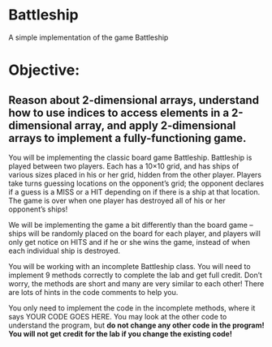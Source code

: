 Battleship
==========

A simple implementation of the game Battleship

# Objective:

## Reason about 2-dimensional arrays, understand how to use indices to access elements in a 2-dimensional array, and apply 2-dimensional arrays to implement a fully-functioning game.

You will be implementing the classic board game Battleship. Battleship is played between two players. Each has a 10×10 grid, and has ships of various sizes placed in his or her grid, hidden from the other player. Players take turns guessing locations on the opponent’s grid; the opponent declares if a guess is a MISS or a HIT depending on if there is a ship at that location. The game is over when one player has destroyed all of his or her opponent’s ships!

We will be implementing the game a bit differently than the board game – ships will be randomly placed on the board for each player, and players will only get notice on HITS and if he or she wins the game, instead of when each individual ship is destroyed.

You will be working with an incomplete Battleship class. You will need to implement 9 methods correctly to complete the lab and get full credit. Don’t worry, the methods are short and many are very similar to each other! There are lots of hints in the code comments to help you.

You only need to implement the code in the incomplete methods, where it says YOUR CODE GOES HERE. You may look at the other code to understand the program, but **do not change any other code in the program! You will not get credit for the lab if you change the existing code!**

